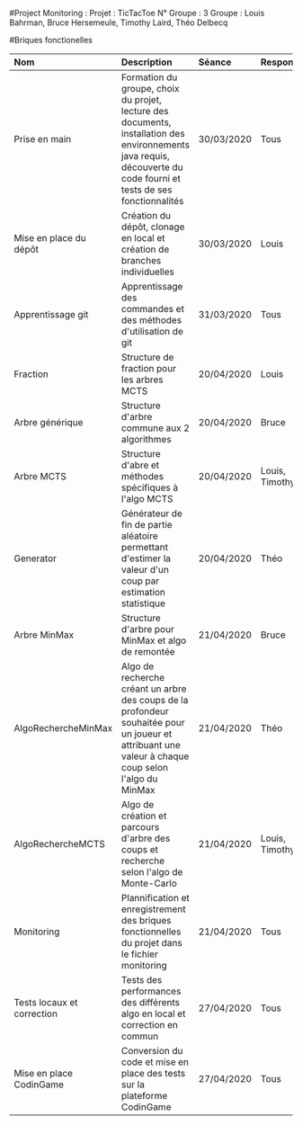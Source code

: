 #Project Monitoring :
Projet : TicTacToe
N° Groupe : 3
Groupe : Louis Bahrman, Bruce Hersemeule, Timothy Laird, Théo Delbecq

#Briques fonctionelles

|Nom		|Description	|Séance		|Responsable	|Commit |Etat |Commentaires
|:---	 	|:---		|:---		|:---		|:--- |:--- |:---
|Prise en main	 	|Formation du groupe, choix du projet, lecture des documents, installation des environnements java requis, découverte du code fourni et tests de ses fonctionnalités		|30/03/2020		|Tous		| |Fini |
|Mise en place du dépôt	 	|Création du dépôt, clonage en local et création de branches individuelles		|30/03/2020		|Louis		|7b8fed5436e8048c51c02041374defd4c5022e32 |Fini |[url du dépôt](https://gvipers.imt-lille-douai.fr/louis.bahrman/groupe3-tictactoe/tree/master)
|Apprentissage git	 	|Apprentissage des commandes et des méthodes d'utilisation de git		|31/03/2020		|Tous		| |En cours |
|Fraction	|Structure de fraction pour les arbres MCTS|20/04/2020|Louis|f159fbc27aafe0f3e7fd85a7e53024dbe748e191  |Fini |
|Arbre générique|Structure d'arbre commune aux 2 algorithmes|20/04/2020|Bruce|3415d259df15dea293f5d45a6541a75b5c690c27  |Fini |
|Arbre MCTS	|Structure d'abre et méthodes spécifiques à l'algo MCTS |20/04/2020 |Louis, Timothy | |En cours |
|Generator |Générateur de fin de partie aléatoire permettant d'estimer la valeur d'un coup par estimation statistique		|20/04/2020		|Théo		|ad4f63446c6a351028d7fd923a379fc4dc327715  |Fini |
|Arbre MinMax	|Structure d'arbre pour MinMax et algo de remontée|21/04/2020|Bruce|b599e9988c324c551aa4e4cdb9a95cd327db1b99  |Fini |
|AlgoRechercheMinMax	 	|Algo de recherche créant un arbre des coups de la profondeur souhaitée pour un joueur et attribuant une valeur à chaque coup selon l'algo du MinMax	|21/04/2020	|Théo		|60b5f5a77e617c392e1c855ffaa64c557606c6a0 |A tester |
|AlgoRechercheMCTS |Algo de création et parcours d'arbre des coups et recherche selon l'algo de Monte-Carlo |21/04/2020 |Louis, Timothy | |En cours |
|Monitoring	 	|Plannification et enregistrement des briques fonctionnelles du projet dans le fichier monitoring		|21/04/2020		|Tous		|:--- |En cours |
|Tests locaux et correction |Tests des performances des différents algo en local et correction en commun |27/04/2020 |Tous | |A venir |
|Mise en place CodinGame |Conversion du code et mise en place des tests sur la plateforme CodinGame |27/04/2020 |Tous | |A venir |